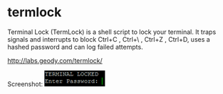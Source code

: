 # termlock

Terminal Lock (TermLock) is a shell script to lock your terminal. It traps signals and interrupts to block Ctrl+C , Ctrl+\ , Ctrl+Z , Ctrl+D, uses a hashed password and can log failed attempts.

http://labs.geody.com/termlock/

Screenshot:
<img src="https://raw.githubusercontent.com/ElfQrin/termlock/master/termlock.png" alt="GeodyLabs TermLock Terminal Lock Linux screenshot" />
